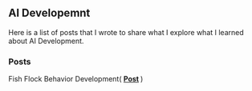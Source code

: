 ## AI Developemnt

Here is a list of posts that I wrote to share what I explore what I learned about AI Development.

### Posts

Fish Flock Behavior Development( <b> [Post](FishFlock) </b> )
